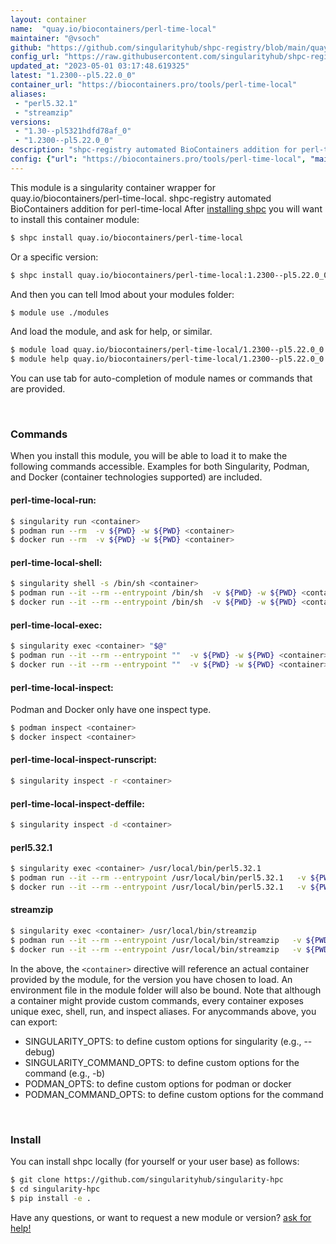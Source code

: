 ```yaml
---
layout: container
name:  "quay.io/biocontainers/perl-time-local"
maintainer: "@vsoch"
github: "https://github.com/singularityhub/shpc-registry/blob/main/quay.io/biocontainers/perl-time-local/container.yaml"
config_url: "https://raw.githubusercontent.com/singularityhub/shpc-registry/main/quay.io/biocontainers/perl-time-local/container.yaml"
updated_at: "2023-05-01 03:17:48.619325"
latest: "1.2300--pl5.22.0_0"
container_url: "https://biocontainers.pro/tools/perl-time-local"
aliases:
 - "perl5.32.1"
 - "streamzip"
versions:
 - "1.30--pl5321hdfd78af_0"
 - "1.2300--pl5.22.0_0"
description: "shpc-registry automated BioContainers addition for perl-time-local"
config: {"url": "https://biocontainers.pro/tools/perl-time-local", "maintainer": "@vsoch", "description": "shpc-registry automated BioContainers addition for perl-time-local", "latest": {"1.2300--pl5.22.0_0": "sha256:db91b1d6c11471eb040a03973305e9b92348e5f772fc27d246991bae1711357d"}, "tags": {"1.30--pl5321hdfd78af_0": "sha256:0eb70a778831c45b2296aa5f46555e7f6bf6cdf0eda52148d4e96c85b0fff2c7", "1.2300--pl5.22.0_0": "sha256:db91b1d6c11471eb040a03973305e9b92348e5f772fc27d246991bae1711357d"}, "docker": "quay.io/biocontainers/perl-time-local", "aliases": {"perl5.32.1": "/usr/local/bin/perl5.32.1", "streamzip": "/usr/local/bin/streamzip"}}
---
```


This module is a singularity container wrapper for quay.io/biocontainers/perl-time-local.
shpc-registry automated BioContainers addition for perl-time-local
After [installing shpc](#install) you will want to install this container module:


```bash
$ shpc install quay.io/biocontainers/perl-time-local
```

Or a specific version:

```bash
$ shpc install quay.io/biocontainers/perl-time-local:1.2300--pl5.22.0_0
```

And then you can tell lmod about your modules folder:

```bash
$ module use ./modules
```

And load the module, and ask for help, or similar.

```bash
$ module load quay.io/biocontainers/perl-time-local/1.2300--pl5.22.0_0
$ module help quay.io/biocontainers/perl-time-local/1.2300--pl5.22.0_0
```

You can use tab for auto-completion of module names or commands that are provided.

<br>

### Commands

When you install this module, you will be able to load it to make the following commands accessible.
Examples for both Singularity, Podman, and Docker (container technologies supported) are included.

#### perl-time-local-run:

```bash
$ singularity run <container>
$ podman run --rm  -v ${PWD} -w ${PWD} <container>
$ docker run --rm  -v ${PWD} -w ${PWD} <container>
```

#### perl-time-local-shell:

```bash
$ singularity shell -s /bin/sh <container>
$ podman run --it --rm --entrypoint /bin/sh  -v ${PWD} -w ${PWD} <container>
$ docker run --it --rm --entrypoint /bin/sh  -v ${PWD} -w ${PWD} <container>
```

#### perl-time-local-exec:

```bash
$ singularity exec <container> "$@"
$ podman run --it --rm --entrypoint ""  -v ${PWD} -w ${PWD} <container> "$@"
$ docker run --it --rm --entrypoint ""  -v ${PWD} -w ${PWD} <container> "$@"
```

#### perl-time-local-inspect:

Podman and Docker only have one inspect type.

```bash
$ podman inspect <container>
$ docker inspect <container>
```

#### perl-time-local-inspect-runscript:

```bash
$ singularity inspect -r <container>
```

#### perl-time-local-inspect-deffile:

```bash
$ singularity inspect -d <container>
```


#### perl5.32.1

```bash
$ singularity exec <container> /usr/local/bin/perl5.32.1
$ podman run --it --rm --entrypoint /usr/local/bin/perl5.32.1   -v ${PWD} -w ${PWD} <container> -c " $@"
$ docker run --it --rm --entrypoint /usr/local/bin/perl5.32.1   -v ${PWD} -w ${PWD} <container> -c " $@"
```


#### streamzip

```bash
$ singularity exec <container> /usr/local/bin/streamzip
$ podman run --it --rm --entrypoint /usr/local/bin/streamzip   -v ${PWD} -w ${PWD} <container> -c " $@"
$ docker run --it --rm --entrypoint /usr/local/bin/streamzip   -v ${PWD} -w ${PWD} <container> -c " $@"
```



In the above, the `<container>` directive will reference an actual container provided
by the module, for the version you have chosen to load. An environment file in the
module folder will also be bound. Note that although a container
might provide custom commands, every container exposes unique exec, shell, run, and
inspect aliases. For anycommands above, you can export:

 - SINGULARITY_OPTS: to define custom options for singularity (e.g., --debug)
 - SINGULARITY_COMMAND_OPTS: to define custom options for the command (e.g., -b)
 - PODMAN_OPTS: to define custom options for podman or docker
 - PODMAN_COMMAND_OPTS: to define custom options for the command

<br>

### Install

You can install shpc locally (for yourself or your user base) as follows:

```bash
$ git clone https://github.com/singularityhub/singularity-hpc
$ cd singularity-hpc
$ pip install -e .
```

Have any questions, or want to request a new module or version? [ask for help!](https://github.com/singularityhub/singularity-hpc/issues)